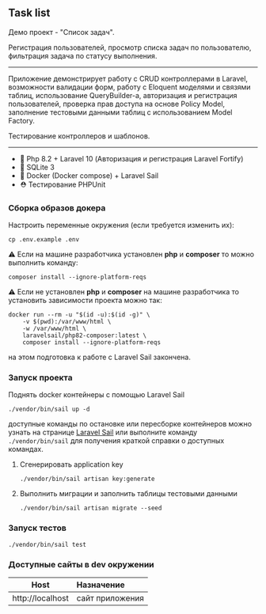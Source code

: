 ## Task list

Демо проект - "Список задач".

Регистрация пользователей, просмотр списка задач по пользователю,
фильтрация задача по статусу выполнения.

---

Приложение демонстрирует работу с CRUD контроллерами в Laravel,
возможности валидации форм, 
работу с Eloquent моделями и связями таблиц,
использование QueryBuilder-а,
авторизация и регистрация пользователей,
проверка прав доступа на основе Policy Model,
заполнение тестовыми данными таблиц с использованием Model Factory.

Тестирование контроллеров и шаблонов.

---

- 🐘 Php 8.2 + Laravel 10 (Авторизация и регистрация Laravel Fortify)
- 🦖 SQLite 3
- 🐳 Docker (Docker compose) + Laravel Sail
- ⛑ Тестирование PHPUnit

### Сборка образов докера

Настроить переменные окружения (если требуется изменить их):

```shell
cp .env.example .env
```

⚠ Если на машине разработчика установлен **php** и **composer** то можно выполнить команду:

```shell
composer install --ignore-platform-reqs
```

⚠ Если не установлен **php** и **composer** на машине разработчика то установить зависимости проекта можно так:

```shell
docker run --rm -u "$(id -u):$(id -g)" \
    -v $(pwd):/var/www/html \
    -w /var/www/html \
    laravelsail/php82-composer:latest \
    composer install --ignore-platform-reqs
```

на этом подготовка к работе с Laravel Sail закончена.

### Запуск проекта

Поднять docker контейнеры с помощью Laravel Sail
```shell
./vendor/bin/sail up -d
```

доступные команды по остановке или пересборке контейнеров можно узнать на странице
[Laravel Sail](https://laravel.com/docs/9.x/sail)
или выполните команду `./vendor/bin/sail` для получения краткой справки о доступных командах.


1.  Сгенерировать application key

    ```shell
    ./vendor/bin/sail artisan key:generate
    ```

2.  Выполнить миграции и заполнить таблицы тестовыми данными

    ```shell
    ./vendor/bin/sail artisan migrate --seed
    ```

### Запуск тестов

```shell
./vendor/bin/sail test
```

### Доступные сайты в dev окружении

|                Host                | Назначение                                                   |
|:----------------------------------:|:-------------------------------------------------------------|
|          http://localhost          | сайт приложения                                              |
